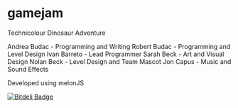 gamejam
=======

Technicolour Dinosaur Adventure

Andrea Budac - Programming and Writing
Robert Budac - Programming and Level Design
Ivan Barreto - Lead Programmer
Sarah Beck - Art and Visual Design
Nolan Beck - Level Design and Team Mascot
Jon Capus - Music and Sound Effects

Developed using melonJS


[![Bitdeli Badge](https://d2weczhvl823v0.cloudfront.net/ibarreto/gamejam/trend.png)](https://bitdeli.com/free "Bitdeli Badge")

